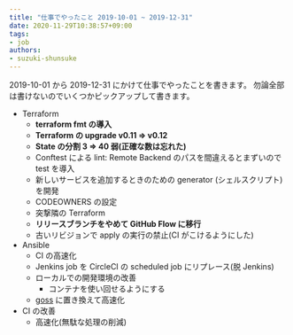 ```yaml
---
title: "仕事でやったこと 2019-10-01 ~ 2019-12-31"
date: 2020-11-29T10:38:57+09:00
tags:
- job
authors:
- suzuki-shunsuke
---
```


2019-10-01 から 2019-12-31 にかけて仕事でやったことを書きます。
勿論全部は書けないのでいくつかピックアップして書きます。

* Terraform
  * **terraform fmt の導入**
  * **Terraform の upgrade v0.11 => v0.12**
  * **State の分割 3 => 40 弱(正確な数は忘れた)**
  * Conftest による lint: Remote Backend のパスを間違えるとまずいので test を導入
  * 新しいサービスを追加するときのための generator (シェルスクリプト)を開発
  * CODEOWNERS の設定
  * 突撃隣の Terraform
  * **リリースブランチをやめて GitHub Flow に移行**
  * 古いリビジョンで apply の実行の禁止(CI がこけるようにした)
* Ansible
  * CI の高速化
  * Jenkins job を CircleCI の scheduled job にリプレース(脱 Jenkins)
  * ローカルでの開発環境の改善
    * コンテナを使い回せるようにする
  * [goss](https://github.com/aelsabbahy/goss) に置き換えて高速化
* CI の改善
  * 高速化(無駄な処理の削減)
